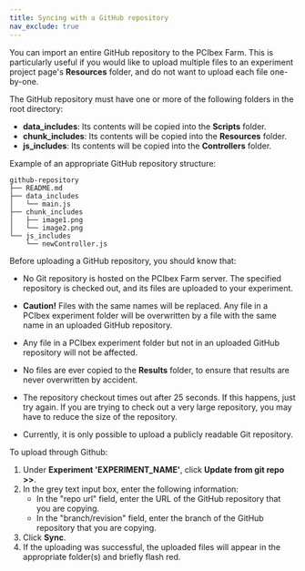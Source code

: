 ```yaml
---
title: Syncing with a GitHub repository
nav_exclude: true
---
```


You can import an entire GitHub repository to the PCIbex Farm. This is particularly useful if you would like to upload multiple files to an experiment project page's **Resources** folder, and do not want to upload each file one-by-one.

The GitHub repository must have one or more of the following folders in the root directory:

+ **data_includes**: Its contents will be copied into the **Scripts** folder.
+ **chunk_includes**: Its contents will be copied into the **Resources** folder.
+ **js_includes**: Its contents will be copied into the **Controllers** folder.

Example of an appropriate GitHub repository structure:

```
github-repository
├── README.md
├── data_includes
│   └── main.js
├── chunk_includes
│   ├── image1.png
│   └── image2.png
└── js_includes
    └── newController.js
```
Before uploading a GitHub repository, you should know that:

- No Git repository is hosted on the PCIbex Farm server. The specified repository is checked out, and its files are uploaded to your experiment. 

- **Caution!** Files with the same names will be replaced. Any file in a PCIbex experiment folder will be overwritten by a file with the same name in an uploaded GitHub repository. 

- Any file in a PCIbex experiment folder but not in an uploaded GitHub repository will not be affected.

- No files are ever copied to the **Results** folder, to ensure that results are never overwritten by accident.

- The repository checkout times out after 25 seconds. If this happens, just try again. If you are trying to check out a very large repository, you may have to reduce the size of the repository.

- Currently, it is only possible to upload a publicly readable Git repository.

  

To upload through Github:

1. Under **Experiment 'EXPERIMENT_NAME'**, click **Update from git repo >>**.
2. In the grey text input box, enter the following information:
   + In the "repo url" field, enter the URL of the GitHub repository that you are copying.
   + In the "branch/revision" field, enter the branch of the GitHub repository that you are copying.
3. Click **Sync**.
4. If the uploading was successful, the uploaded files will appear in the appropriate folder(s) and briefly flash red.


